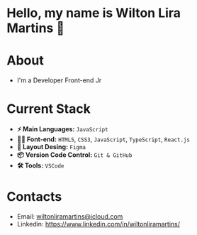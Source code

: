 # Hello, my name is Wilton Lira Martins 👋

# About
- I'm a Developer Front-end Jr


# Current Stack
- **⚡️ Main Languages:** `JavaScript` 
- **👨‍💻 Font-end:** `HTML5`, `CSS3`, `JavaScript`, `TypeScript`, `React.js`
- **🎨 Layout Desing:** `Figma`  
- **📦 Version Code Control:** `Git & GitHub`
- **🛠️ Tools:** `VSCode`

# Contacts
- Email: wiltonliramartins@icloud.com
- Linkedin: https://www.linkedin.com/in/wiltonliramartins/

